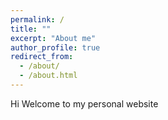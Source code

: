 ```yaml
---
permalink: /
title: ""
excerpt: "About me"
author_profile: true
redirect_from: 
  - /about/
  - /about.html
---
```



Hi Welcome to my personal website

